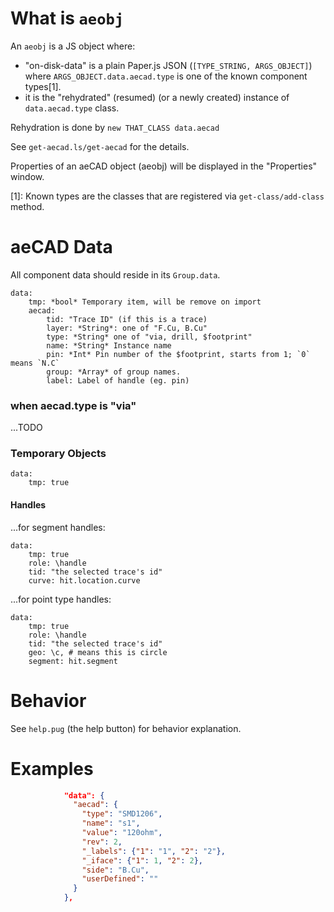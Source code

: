 # What is `aeobj`

An `aeobj` is a JS object where:
- "on-disk-data" is a plain Paper.js JSON (`[TYPE_STRING, ARGS_OBJECT]`) where `ARGS_OBJECT.data.aecad.type` is one of the known component types[1].
- it is the "rehydrated" (resumed) (or a newly created) instance of `data.aecad.type` class.

Rehydration is done by `new THAT_CLASS data.aecad`

See `get-aecad.ls/get-aecad` for the details.

Properties of an aeCAD object (aeobj) will be displayed in the "Properties" window.

[1]: Known types are the classes that are registered via `get-class/add-class` method.

# aeCAD Data

All component data should reside in its `Group.data`.


    data:
        tmp: *bool* Temporary item, will be remove on import
        aecad:
            tid: "Trace ID" (if this is a trace)
            layer: *String*: one of "F.Cu, B.Cu"
            type: *String* one of "via, drill, $footprint"
            name: *String* Instance name
            pin: *Int* Pin number of the $footprint, starts from 1; `0` means `N.C`
            group: *Array* of group names.
            label: Label of handle (eg. pin)

### when aecad.type is "via"

...TODO


### Temporary Objects

```
data:
    tmp: true
```

#### Handles

...for segment handles:
```
data:
    tmp: true
    role: \handle
    tid: "the selected trace's id"
    curve: hit.location.curve
```
...for point type handles:
```
data:
    tmp: true
    role: \handle
    tid: "the selected trace's id"
    geo: \c, # means this is circle
    segment: hit.segment
```

# Behavior

See `help.pug` (the help button) for behavior explanation.

# Examples

```json
            "data": {
              "aecad": {
                "type": "SMD1206",
                "name": "s1",
                "value": "120ohm",
                "rev": 2,
                "_labels": {"1": "1", "2": "2"},
                "_iface": {"1": 1, "2": 2},
                "side": "B.Cu",
                "userDefined": ""
              }
            },
